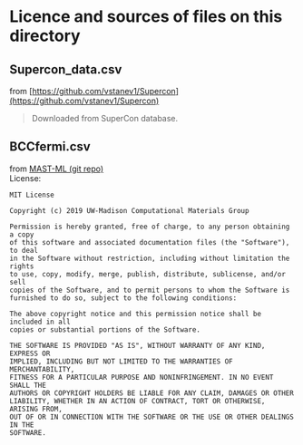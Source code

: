 # Licence and sources of files on this directory
## Supercon_data.csv
from [https://github.com/vstanev1/Supercon](https://github.com/vstanev1/Supercon)
> Downloaded from SuperCon database. 

## BCCfermi.csv
from [MAST-ML (git repo)](https://github.com/uw-cmg/MAST-ML)  
License:
```
MIT License

Copyright (c) 2019 UW-Madison Computational Materials Group

Permission is hereby granted, free of charge, to any person obtaining a copy
of this software and associated documentation files (the "Software"), to deal
in the Software without restriction, including without limitation the rights
to use, copy, modify, merge, publish, distribute, sublicense, and/or sell
copies of the Software, and to permit persons to whom the Software is
furnished to do so, subject to the following conditions:

The above copyright notice and this permission notice shall be included in all
copies or substantial portions of the Software.

THE SOFTWARE IS PROVIDED "AS IS", WITHOUT WARRANTY OF ANY KIND, EXPRESS OR
IMPLIED, INCLUDING BUT NOT LIMITED TO THE WARRANTIES OF MERCHANTABILITY,
FITNESS FOR A PARTICULAR PURPOSE AND NONINFRINGEMENT. IN NO EVENT SHALL THE
AUTHORS OR COPYRIGHT HOLDERS BE LIABLE FOR ANY CLAIM, DAMAGES OR OTHER
LIABILITY, WHETHER IN AN ACTION OF CONTRACT, TORT OR OTHERWISE, ARISING FROM,
OUT OF OR IN CONNECTION WITH THE SOFTWARE OR THE USE OR OTHER DEALINGS IN THE
SOFTWARE.
```